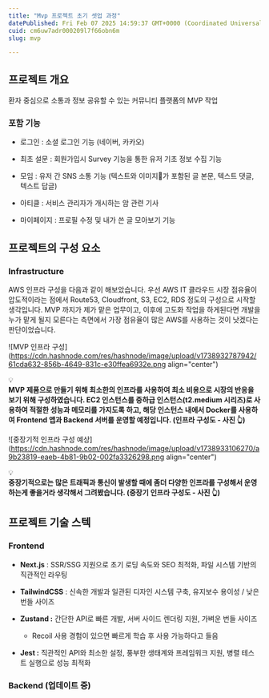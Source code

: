 ```yaml
---
title: "Mvp 프로젝트 초기 셋업 과정"
datePublished: Fri Feb 07 2025 14:59:37 GMT+0000 (Coordinated Universal Time)
cuid: cm6uw7adr000209l7f66obn6m
slug: mvp

---
```


## 프로젝트 개요

환자 중심으로 소통과 정보 공유할 수 있는 커뮤니티 플랫폼의 MVP 작업

### 포함 기능

* 로그인 : 소셜 로그인 기능 (네이버, 카카오)
    
* 최초 설문 : 회원가입시 Survey 기능을 통한 유저 기초 정보 수집 기능
    
* 모임 : 유저 간 SNS 소통 기능 (텍스트와 이미지가 포함된 글 본문, 텍스트 댓글, 텍스트 답글)
    
* 아티클 : 서비스 관리자가 개시하는 암 관련 기사
    
* 마이페이지 : 프로필 수정 및 내가 쓴 글 모아보기 기능
    

## 프로젝트의 구성 요소

### Infrastructure

AWS 인프라 구성을 다음과 같이 해보았습니다. 우선 AWS IT 클라우드 시장 점유율이 압도적이라는 점에서 Route53, Cloudfront, S3, EC2, RDS 정도의 구성으로 시작할 생각입니다. MVP 까지가 제가 맡은 업무이고, 이후에 고도화 작업을 하게된다면 개발을 누가 맡게 될지 모른다는 측면에서 가장 점유율이 많은 AWS를 사용하는 것이 낫겠다는 판단이었습니다.

![MVP 인프라 구성](https://cdn.hashnode.com/res/hashnode/image/upload/v1738932787942/61cda632-856b-4649-831c-e30ffea6932e.png align="center")

<div data-node-type="callout">
<div data-node-type="callout-emoji">💡</div>
<div data-node-type="callout-text"><strong>MVP 제품으로 만들기 위해 최소한의 인프라를 사용하여 최소 비용으로 시장의 반응을 보기 위해 구성하였습니다. EC2 인스턴스를 중하급 인스턴스(t2.medium 시리즈)로 사용하여 적절한 성능과 메모리를 가지도록 하고, 해당 인스턴스 내에서 Docker를 사용하여 Frontend 앱과 Backend 서버를 운영할 예정입니다. (인프라 구성도 - 사진 👆)</strong></div>
</div>

![중장기적 인프라 구성 예상](https://cdn.hashnode.com/res/hashnode/image/upload/v1738933106270/a9b23819-eaeb-4b81-9b02-002fa3326298.png align="center")

<div data-node-type="callout">
<div data-node-type="callout-emoji">💡</div>
<div data-node-type="callout-text"><strong>중장기적으로는 많은 트래픽과 통신이 발생할 때에 좀더 다양한 인프라를 구성해서 운영하는게 좋을거라 생각해서 그려봤습니다. (중장기 인프라 구성도 - 사진 👆)</strong></div>
</div>

## 프로젝트 기술 스텍

### Frontend

* **Next.js** : SSR/SSG 지원으로 초기 로딩 속도와 SEO 최적화, 파일 시스템 기반의 직관적인 라우팅
    
* **TailwindCSS** : 신속한 개발과 일관된 디자인 시스템 구축, 유지보수 용이성 / 낮은 번들 사이즈
    
* **Zustand :** 간단한 API로 빠른 개발, 서버 사이드 렌더링 지원, 가벼운 번들 사이즈
    
    * Recoil 사용 경험이 있으면 빠르게 학습 후 사용 가능하다고 들음
        
* **Jest :** 직관적인 API와 최소한 설정, 풍부한 생태계와 프레임워크 지원, 병렬 테스트 실행으로 성능 최적화
    

### Backend (업데이트 중)